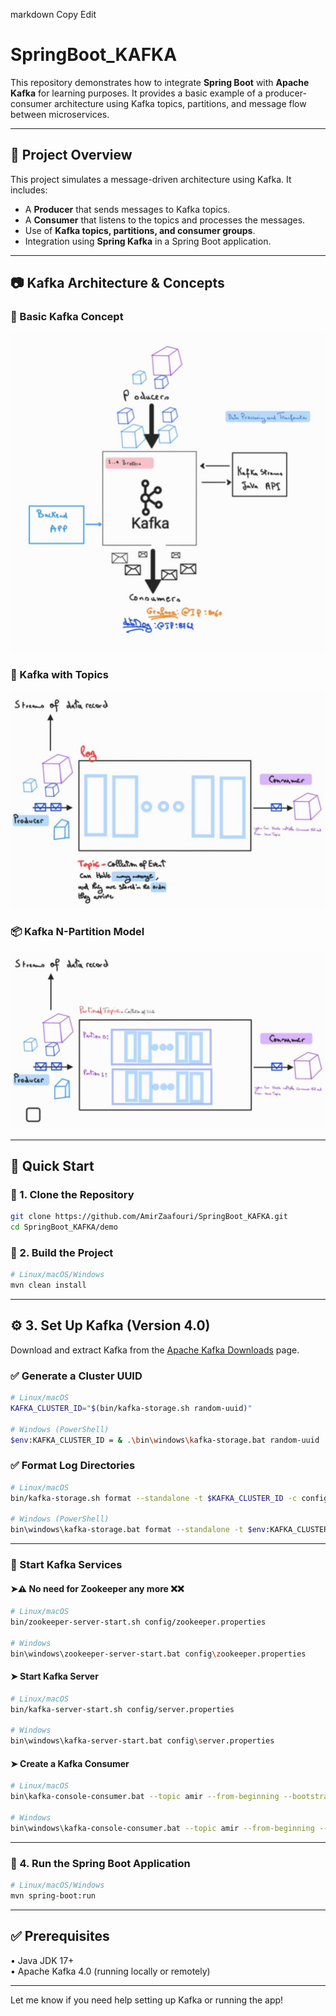 markdown
Copy
Edit
# SpringBoot_KAFKA

This repository demonstrates how to integrate **Spring Boot** with **Apache Kafka** for learning purposes. It provides a basic example of a producer-consumer architecture using Kafka topics, partitions, and message flow between microservices.

---

## 📌 Project Overview

This project simulates a message-driven architecture using Kafka. It includes:

- A **Producer** that sends messages to Kafka topics.
- A **Consumer** that listens to the topics and processes the messages.
- Use of **Kafka topics, partitions, and consumer groups**.
- Integration using **Spring Kafka** in a Spring Boot application.

---

## 📷 Kafka Architecture & Concepts

### 🧠 Basic Kafka Concept
![Kafka Concept](/img/kafka%20concept.jpeg)

### 🔁 Kafka with Topics
![Kafka Partition](/img/Kafka_Partition.jpeg)

### 📦 Kafka N-Partition Model
![Kafka N Partition](/img/Kafka-n-partition.jpeg)

---

## 🚀 Quick Start

### 🔹 1. Clone the Repository

```bash
git clone https://github.com/AmirZaafouri/SpringBoot_KAFKA.git
cd SpringBoot_KAFKA/demo
```

### 🔹 2. Build the Project

```bash
# Linux/macOS/Windows
mvn clean install
```

---

## ⚙️ 3. Set Up Kafka (Version 4.0)

Download and extract Kafka from the [Apache Kafka Downloads](https://kafka.apache.org/downloads) page.

### ✅ Generate a Cluster UUID

```bash
# Linux/macOS
KAFKA_CLUSTER_ID="$(bin/kafka-storage.sh random-uuid)"

# Windows (PowerShell)
$env:KAFKA_CLUSTER_ID = & .\bin\windows\kafka-storage.bat random-uuid
```

### ✅ Format Log Directories

```bash
# Linux/macOS
bin/kafka-storage.sh format --standalone -t $KAFKA_CLUSTER_ID -c config/server.properties

# Windows (PowerShell)
bin\windows\kafka-storage.bat format --standalone -t $env:KAFKA_CLUSTER_ID -c config\server.properties
```

---

### 🔸 Start Kafka Services

#### ➤⚠️ No need for Zookeeper any more ❌❌

```bash
# Linux/macOS
bin/zookeeper-server-start.sh config/zookeeper.properties

# Windows
bin\windows\zookeeper-server-start.bat config\zookeeper.properties
```

#### ➤ Start Kafka Server

```bash
# Linux/macOS
bin/kafka-server-start.sh config/server.properties

# Windows
bin\windows\kafka-server-start.bat config\server.properties
```

#### ➤ Create a Kafka Consumer

```bash
# Linux/macOS
bin\kafka-console-consumer.bat --topic amir --from-beginning --bootstrap-server localhost:9092

# Windows
bin\windows\kafka-console-consumer.bat --topic amir --from-beginning --bootstrap-server localhost:9092
```

---

### 🔹 4. Run the Spring Boot Application

```bash
# Linux/macOS/Windows
mvn spring-boot:run
```

---

## ✅ Prerequisites

• Java JDK 17+  
• Apache Kafka 4.0 (running locally or remotely)

---

Let me know if you need help setting up Kafka or running the app!
